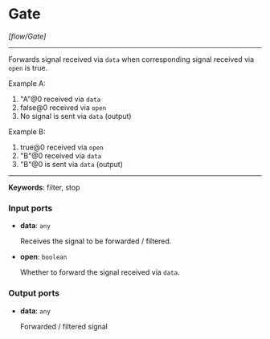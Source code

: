 # Gate

_[flow/Gate]_

---

Forwards signal received via `data` when corresponding signal received via `open` is true.  
  
Example A:  
1. "A"@0 received via `data`  
2. false@0 received via `open`  
3. No signal is sent via `data` (output)  
  
Example B:  
1. true@0 received via `open`  
2. "B"@0  received via `data`  
3. "B"@0 is sent via `data` (output)  

---

__Keywords__: filter, stop

### Input ports

* __data__: ` any `


    Receives the signal to be forwarded / filtered.  


* __open__: ` boolean `


    Whether to forward the signal received via `data`.  

### Output ports

* __data__: ` any `


    Forwarded / filtered signal  


